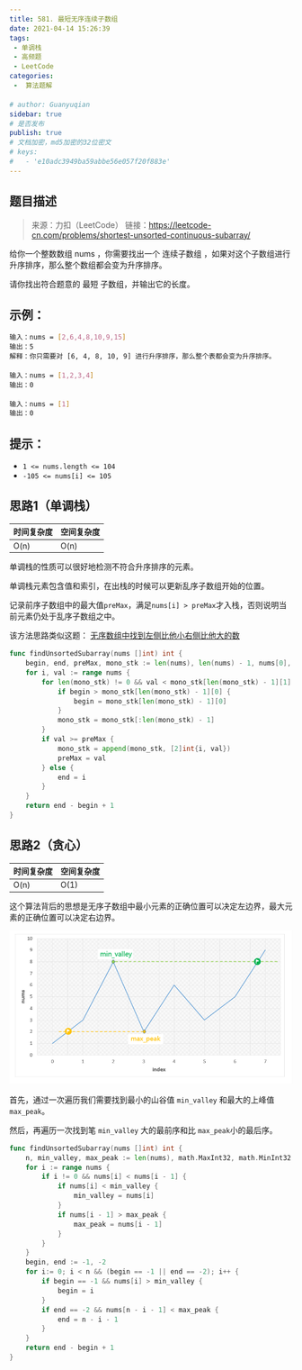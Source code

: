 ```yaml
---
title: 581. 最短无序连续子数组
date: 2021-04-14 15:26:39
tags:
 - 单调栈
 - 高频题
 - LeetCode
categories:
 -  算法题解

# author: Guanyuqian
sidebar: true
# 是否发布
publish: true
# 文档加密，md5加密的32位密文
# keys:
# 	- 'e10adc3949ba59abbe56e057f20f883e'
---
```


## 题目描述
> 来源：力扣（LeetCode）
> 链接：https://leetcode-cn.com/problems/shortest-unsorted-continuous-subarray/

给你一个整数数组 nums ，你需要找出一个 连续子数组 ，如果对这个子数组进行升序排序，那么整个数组都会变为升序排序。

请你找出符合题意的 最短 子数组，并输出它的长度。

 <!-- more -->


## 示例：
```bash
输入：nums = [2,6,4,8,10,9,15]
输出：5
解释：你只需要对 [6, 4, 8, 10, 9] 进行升序排序，那么整个表都会变为升序排序。

输入：nums = [1,2,3,4]
输出：0

输入：nums = [1]
输出：0
```

## 提示：

- `1 <= nums.length <= 104`
- `-105 <= nums[i] <= 105`



## 思路1（单调栈）

| 时间复杂度 | 空间复杂度 |
| ---------- | ---------- |
| O(n)       | O(n)       |

单调栈的性质可以很好地检测不符合升序排序的元素。

单调栈元素包含值和索引，在出栈的时候可以更新乱序子数组开始的位置。

记录前序子数组中的最大值`preMax`，满足`nums[i] > preMax`才入栈，否则说明当前元素仍处于乱序子数组之中。

该方法思路类似这题： [无序数组中找到左侧比他小右侧比他大的数](www.guanyuqian.com/content/blogs/algorithm/ThePivotElements)



```go
func findUnsortedSubarray(nums []int) int {
    begin, end, preMax, mono_stk := len(nums), len(nums) - 1, nums[0], [][2]int{}
    for i, val := range nums {
        for len(mono_stk) != 0 && val < mono_stk[len(mono_stk) - 1][1] {
            if begin > mono_stk[len(mono_stk) - 1][0] {
                begin = mono_stk[len(mono_stk) - 1][0]
            }
            mono_stk = mono_stk[:len(mono_stk) - 1]
        }
        if val >= preMax {
            mono_stk = append(mono_stk, [2]int{i, val})
            preMax = val
        } else {
            end = i
        }
    }
    return end - begin + 1
}
```



## 思路2（贪心）

| 时间复杂度 | 空间复杂度 |
| ---------- | ---------- |
| O(n)       | O(1)       |

这个算法背后的思想是无序子数组中最小元素的正确位置可以决定左边界，最大元素的正确位置可以决定右边界。

![picture](./picture.png)

首先，通过一次遍历我们需要找到最小的山谷值 `min_valley` 和最大的上峰值 `max_peak`。

然后，再遍历一次找到笔 `min_valley` 大的最前序和比 `max_peak`小的最后序。

```go
func findUnsortedSubarray(nums []int) int {
    n, min_valley, max_peak := len(nums), math.MaxInt32, math.MinInt32
    for i := range nums {
        if i != 0 && nums[i] < nums[i - 1] {
            if nums[i] < min_valley {
                min_valley = nums[i]
            }
            if nums[i - 1] > max_peak {
                max_peak = nums[i - 1]
            }
        }
    }
    begin, end := -1, -2
    for i:= 0; i < n && (begin == -1 || end == -2); i++ {
        if begin == -1 && nums[i] > min_valley {
            begin = i
        }
        if end == -2 && nums[n - i - 1] < max_peak {
            end = n - i - 1
        }
    }
    return end - begin + 1
}
```

